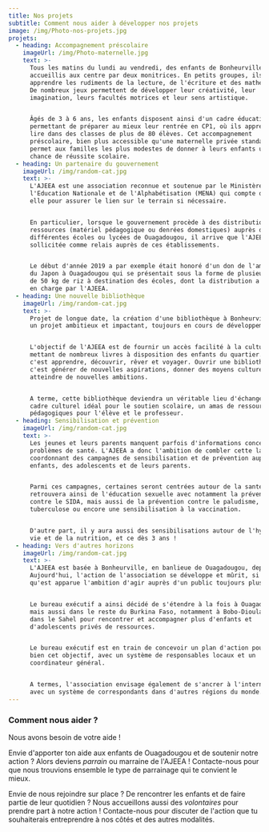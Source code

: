 ```yaml
---
title: Nos projets
subtitle: Comment nous aider à développer nos projets
image: /img/Photo-nos-projets.jpg
projets:
  - heading: Accompagnement préscolaire
    imageUrl: /img/Photo-maternelle.jpg
    text: >-
      Tous les matins du lundi au vendredi, des enfants de Bonheurville sont
      accueillis aux centre par deux monitrices. En petits groupes, ils vont
      apprendre les rudiments de la lecture, de l'écriture et des mathématiques.
      De nombreux jeux permettent de développer leur créativité, leur
      imagination, leurs facultés motrices et leur sens artistique.


      Âgés de 3 à 6 ans, les enfants disposent ainsi d'un cadre éducatif
      permettant de préparer au mieux leur rentrée en CP1, où ils apprendront à
      lire dans des classes de plus de 80 élèves. Cet accompagnement
      préscolaire, bien plus accessible qu'une maternelle privée standard,
      permet aux familles les plus modestes de donner à leurs enfants une réelle
      chance de réussite scolaire.
  - heading: Un partenaire du gouvernement
    imageUrl: /img/random-cat.jpg
    text: >-
      L'AJEEA est une association reconnue et soutenue par le Ministère de
      l'Education Nationale et de l'Alphabétisation (MENA) qui compte donc sur
      elle pour assurer le lien sur le terrain si nécessaire.


      En particulier, lorsque le gouvernement procède à des distributions de
      ressources (matériel pédagogique ou denrées domestiques) auprès de
      différentes écoles ou lycées de Ouagadougou, il arrive que l'AJEEA soit
      sollicitée comme relais auprès de ces établissements.


      Le début d'année 2019 a par exemple était honoré d'un don de l'ambassade
      du Japon à Ouagadougou qui se présentait sous la forme de plusieurs sacs
      de 50 kg de riz à destination des écoles, dont la distribution a été prise
      en charge par l'AJEEA.
  - heading: Une nouvelle bibliothèque
    imageUrl: /img/random-cat.jpg
    text: >-
      Projet de longue date, la création d'une bibliothèque à Bonheurville est
      un projet ambitieux et impactant, toujours en cours de développement.


      L'objectif de l'AJEEA est de fournir un accès facilité à la culture en
      mettant de nombreux livres à disposition des enfants du quartier. Lire,
      c'est apprendre, découvrir, rêver et voyager. Ouvrir une bibliothèque,
      c'est générer de nouvelles aspirations, donner des moyens culturels pour
      atteindre de nouvelles ambitions.


      A terme, cette bibliothèque deviendra un véritable lieu d'échange, un
      cadre culturel idéal pour le soutien scolaire, un amas de ressources
      pédagogiques pour l'élève et le professeur.
  - heading: Sensibilisation et prévention
    imageUrl: /img/random-cat.jpg
    text: >-
      Les jeunes et leurs parents manquent parfois d'informations concernant les
      problèmes de santé. L'AJEEA a donc l'ambition de combler cette lacune en
      coordonnant des campagnes de sensibilisation et de prévention auprès des
      enfants, des adolescents et de leurs parents.


      Parmi ces campagnes, certaines seront centrées autour de la santé. On
      retrouvera ainsi de l'éducation sexuelle avec notamment la prévention
      contre le SIDA, mais aussi de la prévention contre le paludisme, la
      tuberculose ou encore une sensibilisation à la vaccination.


      D'autre part, il y aura aussi des sensibilisations autour de l'hygiène de
      vie et de la nutrition, et ce dès 3 ans !
  - heading: Vers d'autres horizons
    imageUrl: /img/random-cat.jpg
    text: >-
      L'AJEEA est basée à Bonheurville, en banlieue de Ouagadougou, depuis 2013.
      Aujourd'hui, l'action de l'association se développe et mûrit, si bien
      qu'est apparue l'ambition d'agir auprès d'un public toujours plus large.


      Le bureau exécutif a ainsi décidé de s'étendre à la fois à Ouagadougou,
      mais aussi dans le reste du Burkina Faso, notamment à Bobo-Dioulasso et
      dans le Sahel pour rencontrer et accompagner plus d'enfants et
      d'adolescents privés de ressources.


      Le bureau exécutif est en train de concevoir un plan d'action pour mener à
      bien cet objectif, avec un système de responsables locaux et un
      coordinateur général.


      A termes, l'association envisage également de s'ancrer à l'international
      avec un système de correspondants dans d'autres régions du monde.
---
```

### Comment nous aider ?

Nous avons besoin de votre aide ! 

Envie d'apporter ton aide aux enfants de Ouagadougou et de soutenir notre action ? Alors deviens _parrain_ ou marraine de l'AJEEA ! Contacte-nous pour que nous trouvions ensemble le type de parrainage qui te convient le mieux.

Envie de nous rejoindre sur place ? De rencontrer les enfants et de faire partie de leur quotidien ? Nous accueillons aussi des _volontaires_ pour prendre part à notre action ! Contacte-nous pour discuter de l'action que tu souhaiterais entreprendre à nos côtés et des autres modalités.
